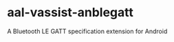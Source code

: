 aal-vassist-anblegatt
=====================

A Bluetooth LE GATT specification extension  for Android

